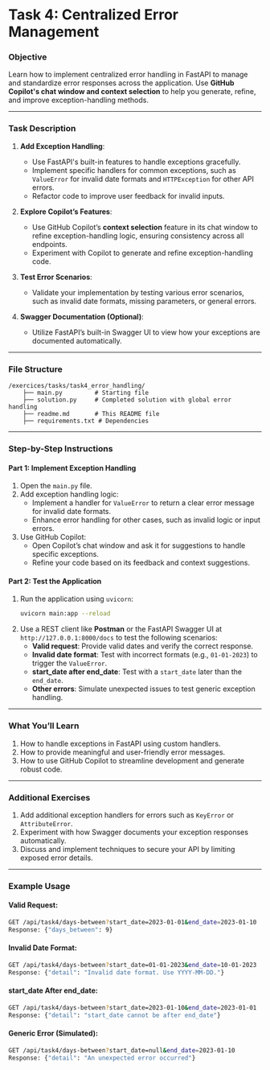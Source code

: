# Task 4: Centralized Error Management

### **Objective**
Learn how to implement centralized error handling in FastAPI to manage and standardize error responses across the application. Use **GitHub Copilot's chat window and context selection** to help you generate, refine, and improve exception-handling methods.

---

### **Task Description**

1. **Add Exception Handling**:
   - Use FastAPI's built-in features to handle exceptions gracefully.
   - Implement specific handlers for common exceptions, such as `ValueError` for invalid date formats and `HTTPException` for other API errors.
   - Refactor code to improve user feedback for invalid inputs.

2. **Explore Copilot’s Features**:
   - Use GitHub Copilot’s **context selection** feature in its chat window to refine exception-handling logic, ensuring consistency across all endpoints.
   - Experiment with Copilot to generate and refine exception-handling code.

3. **Test Error Scenarios**:
   - Validate your implementation by testing various error scenarios, such as invalid date formats, missing parameters, or general errors.

4. **Swagger Documentation (Optional)**:
   - Utilize FastAPI’s built-in Swagger UI to view how your exceptions are documented automatically.

---

### **File Structure**
```plaintext
/exercices/tasks/task4_error_handling/
    ├── main.py         # Starting file
    ├── solution.py     # Completed solution with global error handling
    ├── readme.md       # This README file
    ├── requirements.txt # Dependencies
```

---

### **Step-by-Step Instructions**

#### **Part 1: Implement Exception Handling**

1. Open the `main.py` file.
2. Add exception handling logic:
   - Implement a handler for `ValueError` to return a clear error message for invalid date formats.
   - Enhance error handling for other cases, such as invalid logic or input errors.
3. Use GitHub Copilot:
   - Open Copilot’s chat window and ask it for suggestions to handle specific exceptions.
   - Refine your code based on its feedback and context suggestions.

#### **Part 2: Test the Application**

1. Run the application using `uvicorn`:
   ```bash
   uvicorn main:app --reload
   ```
2. Use a REST client like **Postman** or the FastAPI Swagger UI at `http://127.0.0.1:8000/docs` to test the following scenarios:
   - **Valid request**: Provide valid dates and verify the correct response.
   - **Invalid date format**: Test with incorrect formats (e.g., `01-01-2023`) to trigger the `ValueError`.
   - **start_date after end_date**: Test with a `start_date` later than the `end_date`.
   - **Other errors**: Simulate unexpected issues to test generic exception handling.

---

### **What You’ll Learn**
1. How to handle exceptions in FastAPI using custom handlers.
2. How to provide meaningful and user-friendly error messages.
3. How to use GitHub Copilot to streamline development and generate robust code.

---

### **Additional Exercises**
1. Add additional exception handlers for errors such as `KeyError` or `AttributeError`.
2. Experiment with how Swagger documents your exception responses automatically.
3. Discuss and implement techniques to secure your API by limiting exposed error details.

---

### **Example Usage**

#### Valid Request:
```bash
GET /api/task4/days-between?start_date=2023-01-01&end_date=2023-01-10
Response: {"days_between": 9}
```

#### Invalid Date Format:
```bash
GET /api/task4/days-between?start_date=01-01-2023&end_date=10-01-2023
Response: {"detail": "Invalid date format. Use YYYY-MM-DD."}
```

#### start_date After end_date:
```bash
GET /api/task4/days-between?start_date=2023-01-10&end_date=2023-01-01
Response: {"detail": "start_date cannot be after end_date"}
```

#### Generic Error (Simulated):
```bash
GET /api/task4/days-between?start_date=null&end_date=2023-01-10
Response: {"detail": "An unexpected error occurred"}
```
